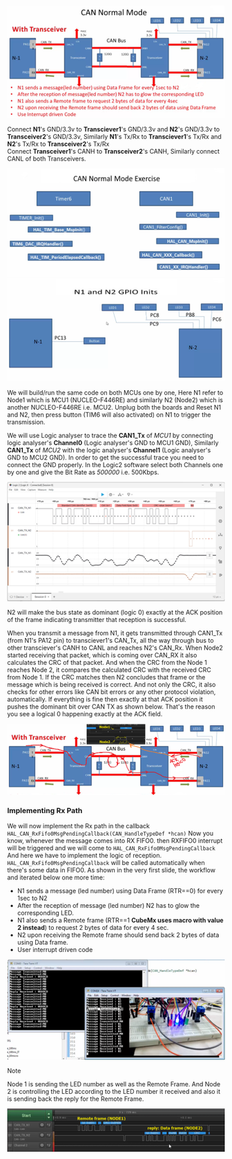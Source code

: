 
<img src="../images/image275.png" alt="CAN Normal Mode and connection between N1 (MCU1) and N2 (MCU2)">        
      
Connect **N1**'s GND/3.3v to **Transciever1**'s GND/3.3v and **N2**'s GND/3.3v to **Transceiver2**'s GND/3.3v, Similarly **N1**'s Tx/Rx to **Transciever1**'s Tx/Rx and **N2**'s Tx/Rx to **Transceiver2**'s Tx/Rx      
Connect **Transceiver1**'s CANH to **Transceiver2**'s CANH, Similarly connect CANL of both Transceivers.      
        
<img src="../images/image276.png" alt="Timer6 and CAN1 API calls">    
          
<img src="../images/image277.png" alt="Transmit, FIFO 0/1, Error and status change interrupts">     

We will build/run the same code on both MCUs one by one, Here N1 refer to Node1 which is MCU1 (NUCLEO-F446RE) and similarly N2 (Node2) which is another NUCLEO-F446RE i.e. MCU2. Unplug both the boards and Reset N1 and N2, then press button (TIM6 will also activated) on N1 to trigger the transmission.        

We will use Logic analyser to trace the **CAN1_Tx** of _MCU1_ by connecting logic analyser's **Channel0** (Logic analyser's GND to MCU1 GND), Similarly **CAN1_Tx** of _MCU2_ with the logic analyser's **Channel1** (Logic analyser's GND to MCU2 GND). In order to get the successful trace you need to connect the GND properly. In the Logic2 software select both Channels one by one and give the Bit Rate as _500000_ i.e. 500Kbps.   
     
<img src="../images/image279.png" alt="Logic analyser trace">        

N2 will make the bus state as dominant (logic 0) exactly at the ACK position of the frame indicating transmitter that reception is successful.  
     
When you transmit a message from N1, it gets transmitted through CAN1_Tx (from N1's PA12 pin) to transciever1's CAN_Tx, all the way through bus to other transciever's CANH to CANL and reaches N2's CAN_Rx. When Node2 started receiving that packet, which is coming over CAN_RX it also calculates the CRC of that packet. And when the CRC from the Node 1 reaches Node 2, it compares the calculated CRC with the received CRC from Node 1. If the CRC matches then N2 concludes that frame or the message which is being received is correct. And not only the CRC, it also checks for other errors like CAN bit errors or any other protocol violation, automatically. If everything is fine then exactly at that ACK position it pushes the dominant bit over CAN TX as shown below. That's the reason you see a logical 0 happening exactly at the ACK field.     

<img src="../images/image278.png" alt="Message transmission from N1 to N2, CRC checks and ACK transmission with dominant bit (1) from N2">     

### Implementing Rx Path    

We will now implement the Rx path in the callback `HAL_CAN_RxFifo0MsgPendingCallback(CAN_HandleTypeDef *hcan)` Now you know, whenever the message comes into RX FIFO0. then RXFIFO0 interrupt will be triggered and we will come to `HAL_CAN_RxFifo0MsgPendingCallback` And here we have to implement the logic of reception. `HAL_CAN_RxFifo0MsgPendingCallback` will be called automatically when there's some data in FIFO0. As shown in the very first slide, the workflow and iterated below one more time:      
- N1 sends a message (led number) using Data Frame (RTR==0) for every 1sec to N2   
- After the reception of message (led number) N2 has to glow the corresponding LED.    
- N1 also sends a Remote frame (RTR==1 **CubeMx uses macro with value 2 instead**) to request 2 bytes of data for every 4 sec.     
- N2 upon receiving the Remote frame should send back 2 bytes of data using Data frame.     
- User interrupt driven code     
      
<img src="../images/image280.png" alt="UART2 messages on Tera Term">      
     
> [!NOTE]     
> Node 1 is sending the LED number as well as the Remote Frame. And Node 2 is controlling the LED according to the LED number it received and also it is sending back the reply for the Remote Frame.     
     
<img src="../images/image281.png" alt="Node1 and Node2 analyser trace">      




     





     





   